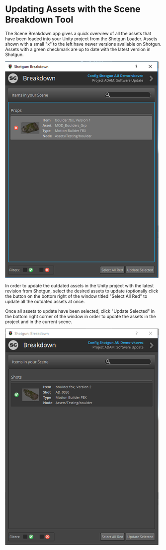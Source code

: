 # Updating Assets with the Scene Breakdown Tool

The Scene Breakdown app gives a quick overview of all the assets that have been loaded into your Unity project from the Shotgun Loader.
Assets shown with a small "x" to the left have newer versions available on Shotgun. Assets with a green checkmark are up to date with the latest version in Shotgun.

![Scene Breakdown Tool](images/scene_breakdown.png)

In order to update the outdated assets in the Unity project with the latest revision from Shotgun, select the desired assets to update (optionally click the button on the bottom right of the window titled "Select All Red"
to update all the outdated assets at once.

Once all assets to update have been selected, click "Update Selected" in the bottom right corner of the window in order to update the assets in the project and in the current scene.

![Scene Breakdown updated](images/scene_breakdown_updated.png)